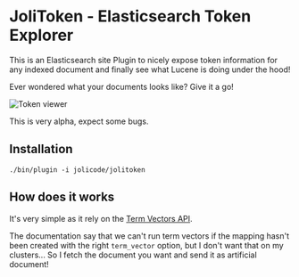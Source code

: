 # JoliToken - Elasticsearch Token Explorer

This is an Elasticsearch site Plugin to nicely expose token information for any indexed document 
and finally see what Lucene is doing under the hood!

Ever wondered what your documents looks like? Give it a go!

![Token viewer](http://i.imgur.com/cpMyi7C.png)

This is very alpha, expect some bugs.

## Installation

    ./bin/plugin -i jolicode/jolitoken

## How does it works

It's very simple as it rely on the [Term Vectors API](https://www.elastic.co/guide/en/elasticsearch/reference/current/docs-termvectors.html).

The documentation say that we can't run term vectors if the mapping hasn't been created with the right `term_vector` option, 
but I don't want that on my clusters... So I fetch the document you want and send it as artificial document!

